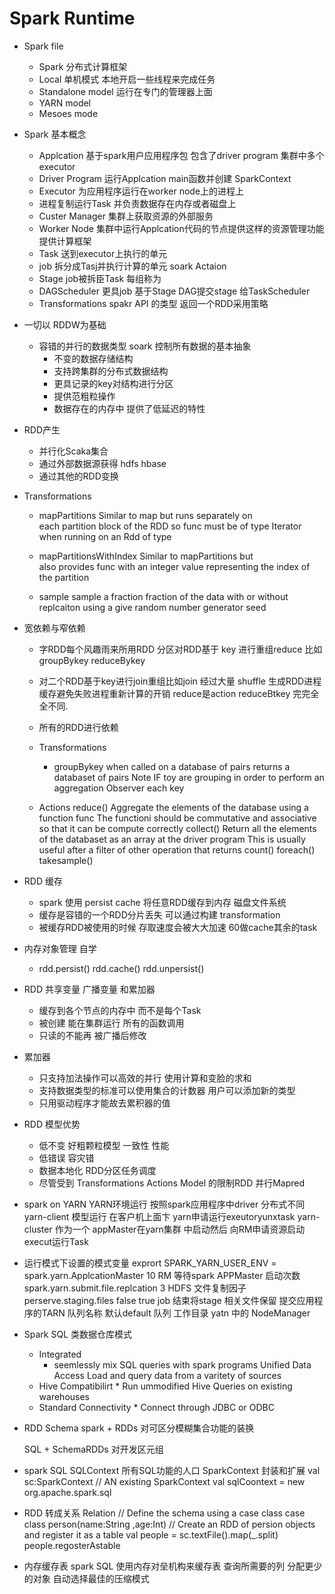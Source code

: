 # Spark Runtime

* Spark file 
	* Spark 分布式计算框架
	* Local  单机模式 本地开启一些线程来完成任务
	* Standalone model 运行在专门的管理器上面
	* YARN model
	* Mesoes mode

* Spark 基本概念
	* Applcation 基于spark用户应用程序包 	包含了driver program 集群中多个executor
	* Driver Program 运行Applcation main函数并创建
		SparkContext 
	* Executor 为应用程序运行在worker node上的进程上
	* 进程复制运行Task 并负责数据存在内存或者磁盘上
	* Custer Manager 集群上获取资源的外部服务
	* Worker Node 集群中运行Applcation代码的节点提供这样的资源管理功能 提供计算框架
	* Task 送到executor上执行的单元
	* job 拆分成Tasj并执行计算的单元 soark Actaion
	* Stage job被拆臣Task 每组称为
	* DAGScheduler 更具job 基于Stage DAG提交stage 给TaskScheduler
	* Transformations spakr API 的类型 返回一个RDD采用策略

* 一切以 RDDW为基础
	* 容错的并行的数据类型 soark 控制所有数据的基本抽象
		* 不变的数据存储结构
		* 支持跨集群的分布式数据结构
		* 更具记录的key对结构进行分区
		* 提供范粗粒操作
		* 数据存在的内存中 提供了低延迟的特性

* RDD产生
	* 并行化Scaka集合
	* 通过外部数据源获得 hdfs hbase
	* 通过其他的RDD变换

* Transformations
	* mapPartitions Similar to map but runs separately on  
	each partition block of the  RDD so  func must be of 
	type Iterator when running on an Rdd of type 

	 * mapPartitionsWithIndex Similar to  mapPartitions but  
	 also provides func with an integer value representing the 
	 index of the partition

	 * sample sample a fraction fraction of the data with or without  
	 replcaiton using a give random number generator seed 

* 宽依赖与窄依赖
	* 字RDD每个风趣雨来所用RDD 分区对RDD基于
		key 进行重组reduce 比如 groupBykey reduceBykey
	* 对二个RDD基于key进行join重组比如join 经过大量
		shuffle 生成RDD进程缓存避免失败进程重新计算的开销
			reduce是action reduceBtkey 完完全全不同.

	 * 所有的RDD进行依赖

	*  Transformations 
		* groupBykey when called on a  database of pairs returns a databaset of pairs Note IF toy  are grouping in order to perform an aggregation Observer each key

	*  Actions 
	 	reduce() Aggregate the elements of the database using 
	 		a function func The functioni should be commutative and 
	 		  associative so that it can be compute correctly 
	 	collect() Return all the elements of the databaset as  an 
	 		array at the driver program This is usually useful after 
	 			a filter of other operation that returns 
	 	count()  foreach() takesample()
	
* RDD 缓存
	* spark 使用 persist cache 将任意RDD缓存到内存 磁盘文件系统
	* 缓存是容错的一个RDD分片丢失 可以通过构建 transformation
	* 被缓存RDD被使用的时候 存取速度会被大大加速 60做cache其余的task

* 内存对象管理 自学
	* rdd.persist() rdd.cache() rdd.unpersist()

* RDD 共享变量 广播变量 和累加器
	* 缓存到各个节点的内存中 而不是每个Task
	* 被创建 能在集群运行 所有的函数调用
	* 只读的不能再 被广播后修改

* 累加器
	* 只支持加法操作可以高效的并行 使用计算和变脸的求和
	* 支持数据类型的标准可以使用集合的计数器 用户可以添加新的类型
	* 只用驱动程序才能故去累积器的值

* RDD 模型优势
	* 低不变 好粗颗粒模型 一致性 性能
	* 低错误 容灾错
	* 数据本地化 RDD分区任务调度
	* 尽管受到 Transformations Actions Model 的限制RDD 并行Mapred

* spark on YARN
	YARN环境运行 按照spark应用程序中driver 分布式不同
	   yarn-client 模型运行 在客户机上面卞 yarn申请运行exeutoryunxtask
	   yarn-cluster 作为一个 appMaster在yarn集群 中启动然后
	   	向RM申请资源启动execut运行Task
* 运行模式下设置的模式变量
	exprort SPARK_YARN_USER_ENV =
	spark.yarn.ApplcationMaster 10 RM 等待spark APPMaster 启动次数
	spark.yarn.submit.file.replcation 3 HDFS 文件复制因子
	perserve.staging.files false  true job 结束将stage 相关文件保留
	提交应用程序的TARN 队列名称 默认default 队列
	工作目录 yatn 中的 NodeManager

* Spark SQL 类数据仓库模式
	* Integrated 
	  * seemlessly mix SQL queries with spark programs 
	  	Unified Data Access 
	  		Load and query data from a varitety of sources 
	 * Hive Compatibilirt 
	 		* Run ummodified Hive Queries on existing warehouses 
	 * Standard Connectivity 
	 		* Connect through JDBC or ODBC

* RDD Schema 
	spark + RDDs 对可区分模糊集合功能的装换

	SQL + SchemaRDDs 对开发区元组 

* spark SQL
	SQLContext 
		所有SQL功能的人口
		SparkContext 封装和扩展
		val sc:SparkContext // AN existing SparkContext
		val sqlCoontext = new org.apache.spark.sql

* RDD 转成关系 Relation
	// Define the schema using a case class
	case class person(name:String ,age:Int)
	// Create an RDD of persion objects and register it as a table 
	val people = sc.textFile().map(_.split)
	people.regosterAstable

* 内存缓存表
	spark SQL 使用内存对垒机构来缓存表
		查询所需要的列
		分配更少的对象
		自动选择最佳的压缩模式
